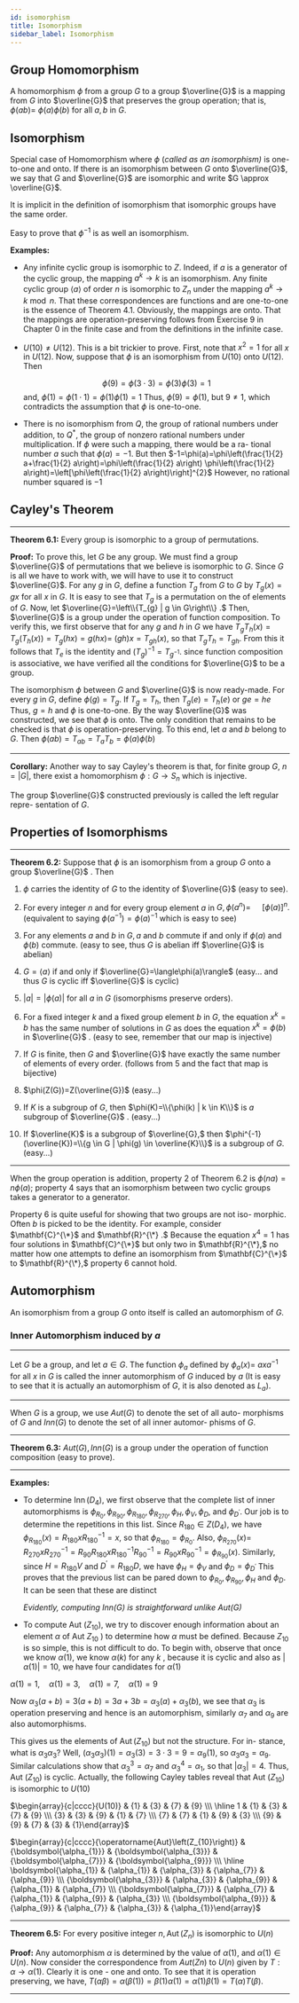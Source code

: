 ```yaml
---
id: isomorphism
title: Isomorphism
sidebar_label: Isomorphism 
---
```


## Group Homomorphism

A homomorphism $\phi$ from a group $G$ to a group $\overline{G}$ is a mapping
from $G$ into $\overline{G}$ that preserves the group operation; that is, $\phi(a b)=$ $\phi(a) \phi(b)$ for all $a, b$ in $G$.

## Isomorphism

Special case of Homomorphism where $\phi$ (*called as an isomorphism)* is one-to-one and onto. If there is an isomorphism between $G$ onto $\overline{G}$, we say that $G$ and $\overline{G}$ are isomorphic and write $G \approx \overline{G}$.

It is implicit in the definition of isomorphism that isomorphic
groups have the same order. 

Easy to prove that $\phi^{-1}$ is as well an isomorphism.

**Examples:**

* Any infinite cyclic group is isomorphic to $Z$. Indeed, if $a$ is a generator of the cyclic group, the mapping $a^{k} \rightarrow k$ is an
  isomorphism. Any finite cyclic group $\langle a\rangle$ of order $n$ is isomorphic to $Z_{n}$ under the mapping $a^{k} \rightarrow k \bmod n .$ That these correspondences are functions and are one-to-one is the essence of Theorem 4.1. Obviously,
  the mappings are onto. That the mappings are operation-preserving
  follows from Exercise 9 in Chapter 0 in the finite case and from the
  definitions in the infinite case.
* $U(10) \neq U(12) .$ This is a bit trickier to prove. First, note that $x^{2}=1$ for all $x$ in $U(12) .$ Now, suppose that $\phi$ is an isomorphism from $U(10)$ onto $U(12) .$ Then

  $$
  \phi(9)=\phi(3 \cdot 3)=\phi(3) \phi(3)=1
  $$
  and,
  $\phi(1)=\phi(1 \cdot 1)=\phi(1) \phi(1)=1$ Thus, $\phi(9)=\phi(1),$ but $9 \neq 1,$ which contradicts the assumption that $\phi$ is one-to-one.

* There is no isomorphism from $Q$, the group of rational numbers under addition, to $Q^{*},$ the group of nonzero rational numbers
  under multiplication. If $\phi$ were such a mapping, there would be a ra-
  tional number $a$ such that $\phi(a)=-1 .$ But then $-1=\phi(a)=\phi\left(\frac{1}{2} a+\frac{1}{2} a\right)=\phi\left(\frac{1}{2} a\right) \phi\left(\frac{1}{2} a\right)=\left[\phi\left(\frac{1}{2} a\right)\right]^{2}$ However, no rational number squared is $-1$
  
## Cayley's Theorem

---

**Theorem 6.1:** Every group is isomorphic to a group of permutations.

**Proof:** To prove this, let $G$ be any group. We must find a group $\overline{G}$ of
permutations that we believe is isomorphic to $G$. Since $G$ is all we have
to work with, we will have to use it to construct $\overline{G}$. For any $g$ in $G$,
define a function $T_g$ from $G$ to $G$ by $T_g(x) = gx$ 
 for all $x$ in $G$. It is easy to see that $T_g$ is a permutation on the of elements of $G$. Now, let $\overline{G}=\left\\{T_{g} | g \in G\right\\} .$ Then, $\overline{G}$ is a group under
the operation of function composition. To verify this, we first observe
that for any $g$ and $h$ in $G$ we have $T_{g} T_{h}(x)=T_{g}\left(T_{h}(x)\right)=T_{g}(h x)=g(h x)=$ $(g h) x=T_{g h}(x),$ so that $T_{g} T_{h}=T_{g h} .$ From this it follows that $T_{e}$ is the
identity and $\left(T_{g}\right)^{-1}=T_{g^{-1}} .$ since function composition
is associative, we have verified all the conditions for $\overline{G}$ to be a group.

The isomorphism $\phi$ between $G$ and $\overline{G}$ is now ready-made. For every
$g$ in $G,$ define $\phi(g)=T_{g} .$ If $T_{g}=T_{h},$ then $T_{g}(e)=T_{h}(e)$ or $g e=h e$ Thus, $g=h$ and $\phi$ is one-to-one. By the way $\overline{G}$ was constructed, we
see that $\phi$ is onto. The only condition that remains to be checked is that
$\phi$ is operation-preserving. To this end, let $a$ and $b$ belong to $G .$ Then $\phi(a b)=T_{a b}=T_{a} T_{b}=\phi(a) \phi(b)$

---

**Corollary:** Another way to say Cayley's theorem is that, for finite group $G$, $n = |G|$, there exist a homomorphism $\phi: G \rightarrow S_n$ which is injective.

The group $\overline{G}$ constructed previously is called the left regular repre-
sentation of $G$.

## Properties of Isomorphisms

---

**Theorem 6.2:** Suppose that $\phi$ is an isomorphism from a group $G$ onto a group $\overline{G}$ .
Then

1. $\phi$ carries the identity of $G$ to the identity of $\overline{G}$ (easy to see).
2. For every integer $n$ and for every group element $a$ in $G, \phi\left(a^{n}\right)=$ $\quad[\phi(a)]^{n} .$ (equivalent to saying $\phi(a^{-1}) = \phi(a)^{-1}$ which is easy to see)
3. For any elements $a$ and $b$ in $G, a$ and $b$ commute if and only if $\phi(a)$ and $\phi(b)$ commute. (easy to see, thus $G$ is abelian iff $\overline{G}$ is abelian)
4. $G=\langle a\rangle$ if and only if $\overline{G}=\langle\phi(a)\rangle$ (easy... and thus $G$ is cyclic iff $\overline{G}$ is cyclic)
5. $|a|=|\phi(a)|$ for all $a$ in $G$ (isomorphisms preserve orders).
6. For a fixed integer $k$ and a fixed group element $b$ in $G,$ the
  equation $x^{k}=b$ has the same number of solutions in $G$ as does
  the equation $x^{k}=\phi(b)$ in $\overline{G}$ . (easy to see, remember that our map is injective)
7. If $G$ is finite, then $G$ and $\overline{G}$ have exactly the same number of
  elements of every order. (follows from 5 and the fact that map is bijective)

8. $\phi(Z(G))=Z(\overline{G})$ (easy...)
9. If $K$ is a subgroup of $G,$ then $\phi(K)=\\{\phi(k) | k \in K\\}$ is $a$
  subgroup of $\overline{G}$ . (easy...)
10. If $\overline{K}$ is a subgroup of $\overline{G},$ then $\phi^{-1}(\overline{K})=\\{g \in G | \phi(g) \in \overline{K}\\}$ is
  a subgroup of $G .$ (easy...)
---

When the group operation is addition, property 2 of Theorem 6.2 is
$\phi(n a)=n \phi(a) ;$ property 4 says that an isomorphism between two
cyclic groups takes a generator to a generator.

Property 6 is quite useful for showing that two groups are not iso-
morphic. Often $b$ is picked to be the identity. For example, consider $\mathbf{C}^{\*}$
and $\mathbf{R}^{\*} .$ Because the equation $x^{4}=1$ has four solutions in $\mathbf{C}^{\*}$ but only
two in $\mathbf{R}^{\*},$ no matter how one attempts to define an isomorphism from
$\mathbf{C}^{\*}$ to $\mathbf{R}^{\*},$ property 6 cannot hold.

## Automorphism

An isomorphism from a group $G$ onto itself is called an automorphism
of $G$.

### Inner Automorphism induced by $a$

---

Let $G$ be a group, and let $a \in G .$ The function $\phi_{a}$ defined by $\phi_{a}(x)=$
$a x a^{-1}$ for all $x$ in $G$ is called the inner automorphism of $G$ induced by $a$ (It is easy to see that it is actually an automorphism of $G$, it is also denoted as $L_a$).

---

When $G$ is a group, we use $Aut(G)$ to denote the set of all auto-
morphisms of $G$ and $Inn(G)$ to denote the set of all inner automor-
phisms of $G$. 

---

**Theorem 6.3:** $Aut(G), Inn(G)$ is a group under the operation of function composition (easy to prove).

---

**Examples:** 
- To determine $\operatorname{Inn}\left(D_{4}\right),$ we first observe that the complete list of inner
  automorphisms is $\phi_{R_{0}}, \phi_{R_{90}}, \phi_{R_{180}}, \phi_{R_{270}}, \phi_{H}, \phi_{V}, \phi_{D},$ and $\phi_{D^{\prime}} .$ Our job is
  to determine the repetitions in this list. Since $R_{180} \in Z\left(D_{4}\right),$ we have
  $\phi_{R_{180}}(x)=R_{180} x R_{180}^{-1}=x,$ so that $\phi_{R_{180}}=\phi_{R_{0}} .$ Also, $\phi_{R_{270}}(x)=$ $R_{270} x R_{270}^{-1}=R_{90} R_{180} x R_{180}^{-1} R_{90}^{-1}=R_{90} x R_{90}^{-1}=\phi_{R_{90}}(x) .$ Similarly,
  since $H=R_{180} V$ and $D^{\prime}=R_{180} D,$ we have $\phi_{H}=\phi_{V}$ and $\phi_{D}=\phi_{D^{\prime}}$
  This proves that the previous list can be pared down to $\phi_{R_{0}}, \phi_{R_{90}}, \phi_{H}$
  and $\phi_{D} .$ It can be seen that these are distinct

  *Evidently, computing $Inn(G)$ is straightforward unlike $Aut(G)$*

- To compute Aut $\left(Z_{10}\right),$ we try to discover enough information about an
element $\alpha$ of Aut $Z_{10}$ ) to determine how $\alpha$ must be defined. Because $Z_{10}$
is so simple, this is not difficult to do. To begin with, observe that once
we know $\alpha(1),$ we know $\alpha(k)$ for any $k$ , because it is cyclic and also as $|\alpha(1)| = 10$, we have four candidates for $\alpha(1)$

$\alpha(1)=1, \quad \alpha(1)=3, \quad \alpha(1)=7, \quad \alpha(1)=9$

Now $\alpha_{3}(a+b)=3(a+b)=3 a+3 b=\alpha_{3}(a)+\alpha_{3}(b)$, we see that $\alpha_3$ is operation preserving and hence is an automorphism, similarly $\alpha_7$ and $\alpha_9$ are also automorphisms.

This gives us the elements of $\operatorname{Aut}\left(Z_{10}\right)$ but not the structure. For in-
stance, what is $\alpha_{3} \alpha_{3} ?$ Well, $\left(\alpha_{3} \alpha_{3}\right)(1)=\alpha_{3}(3)=3 \cdot 3=9=\alpha_{9}(1),$ so $\alpha_{3} \alpha_{3}=\alpha_{9} .$ Similar calculations show that $\alpha_{3}^{3}=\alpha_{7}$ and $\alpha_{3}^{4}=\alpha_{1},$ so
that $\left|\alpha_{3}\right|=4 .$ Thus, Aut $\left(Z_{10}\right)$ is cyclic. Actually, the following Cayley tables reveal that Aut $\left(Z_{10}\right)$ is isomorphic to $U(10)$

$\begin{array}{c|cccc}{U(10)} & {1} & {3} & {7} & {9} \\\ \hline 1 & {1} & {3} & {7} & {9} \\\ {3} & {3} & {9} & {1} & {7} \\\ {7} & {7} & {1} & {9} & {3} \\\ {9} & {9} & {7} & {3} & {1}\end{array}$

$\begin{array}{c|cccc}{\operatorname{Aut}\left(Z_{10}\right)} & {\boldsymbol{\alpha_{1}}} & {\boldsymbol{\alpha_{3}}} & {\boldsymbol{\alpha_{7}}} & {\boldsymbol{\alpha_{9}}} \\\ \hline \boldsymbol{\alpha_{1}} & {\alpha_{1}} & {\alpha_{3}} & {\alpha_{7}} & {\alpha_{9}} \\\ {\boldsymbol{\alpha_{3}}} & {\alpha_{3}} & {\alpha_{9}} & {\alpha_{1}} & {\alpha_{7}} \\\ {\boldsymbol{\alpha_{7}}} & {\alpha_{7}} & {\alpha_{1}} & {\alpha_{9}} & {\alpha_{3}} \\\ {\boldsymbol{\alpha_{9}}} & {\alpha_{9}} & {\alpha_{7}} & {\alpha_{3}} & {\alpha_{1}}\end{array}$

---

**Theorem 6.5:** For every positive integer $n, \operatorname{Aut}\left(Z_{n}\right)$ is isomorphic to $U(n)$

**Proof:** Any automorphism $\alpha$ is determined by the
value of $\alpha(1)$, and $\alpha(1) \in U(n)$. Now consider the correspondence
from $Aut(Zn) \text{ to } U(n)$ given by $T: \alpha → \alpha(1)$. Clearly it is one - one and onto. To see that it is operation preserving, we have, $T(\alpha \beta) = \alpha(\beta(1)) = \beta(1)\alpha(1) = \alpha(1)\beta(1) = T(\alpha)T(\beta)$. 

---

